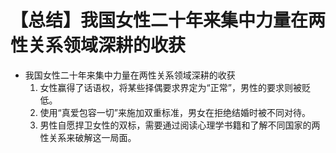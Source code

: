 # 【总结】我国女性二十年来集中力量在两性关系领域深耕的收获

-   我国女性二十年来集中力量在两性关系领域深耕的收获
    1.  女性赢得了话语权，将某些择偶要求界定为“正常”，男性的要求则被贬低。
    2.  使用“真爱包容一切”来施加双重标准，男女在拒绝结婚时被不同对待。
    3.  男性自愿捍卫女性的双标，需要通过阅读心理学书籍和了解不同国家的两性关系来破解这一局面。